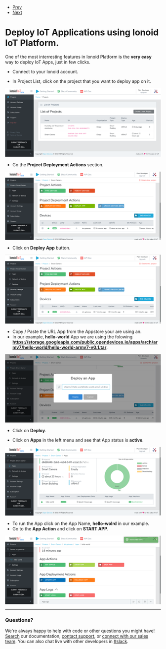 <nav role="navigation">
                <ul class="pagination">
                        <li class="button"><a href="#0">Prev</a></li>
                        <li class="button"><a href="#0">Next</a></li>
                </ul>
</nav>

# Deploy IoT Applications using Ionoid IoT Platform.

One of the most interresting features in Ionoid Platform is the **very easy** way to deploy IoT Apps, just in few clicks.

- Connect to your Ionoid account.

- In Project List, click on the project that you want to deploy app on it.

![Project List](ProjectsList.png)

- Go the **Project Deployment Actions** section.

![Project Deployment Actions](ProjectDeploymentActions.png)

- Click on **Deploy App** button.

![Deploy App](DeployApp.png)

- Copy / Paste the URL App from the Appstore your are using an.
- In our example, **hello-world** App we are using the folowing **https://storage.googleapis.com/public.opendevices.io/apps/arch/armv7/hello-world/hello-world-armv7-v0.1.tar**.

![App Link](AppLink.png)

- Click on **Deploy**.

- Click on **Apps** in the left menu and see that App status is **active**.

![App Status](AppStatus.png)

- To run the App click on the App Name, **hello-wolrd** in our example.
- Go to the **App Action** and click on **START APP**. 

![App Actions](AppActions.png)



---


### Questions?
We're always happy to help with code or other questions you might have! [Search](https://docs.ionoid.io/#/) our documentation, [contact support](support@ionoid.io), or [connect with our sales team](support@opendevices.io). You can also chat live with other developers in  [#slack](https://ionoidcommunity.slack.com/messages).
